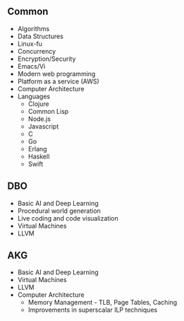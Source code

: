 Common
------
* Algorithms
* Data Structures
* Linux-fu
* Concurrency
* Encryption/Security
* Emacs/Vi
* Modern web programming
* Platform as a service (AWS)
* Computer Architecture
* Languages
  * Clojure
  * Common Lisp
  * Node.js
  * Javascript
  * C
  * Go
  * Erlang
  * Haskell
  * Swift

DBO
---
* Basic AI and Deep Learning
* Procedural world generation
* Live coding and code visualization
* Virtual Machines
* LLVM

AKG
---
* Basic AI and Deep Learning
* Virtual Machines
* LLVM
* Computer Architecture
  * Memory Management - TLB, Page Tables, Caching
  * Improvements in superscalar ILP techniques
